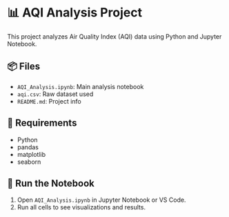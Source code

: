 # 📊 AQI Analysis Project

This project analyzes Air Quality Index (AQI) data using Python and Jupyter Notebook.

## 📦 Files
- `AQI_Analysis.ipynb`: Main analysis notebook
- `aqi.csv`: Raw dataset used
- `README.md`: Project info

## 🔧 Requirements
- Python
- pandas
- matplotlib
- seaborn

## 🚀 Run the Notebook
1. Open `AQI_Analysis.ipynb` in Jupyter Notebook or VS Code.
2. Run all cells to see visualizations and results.
